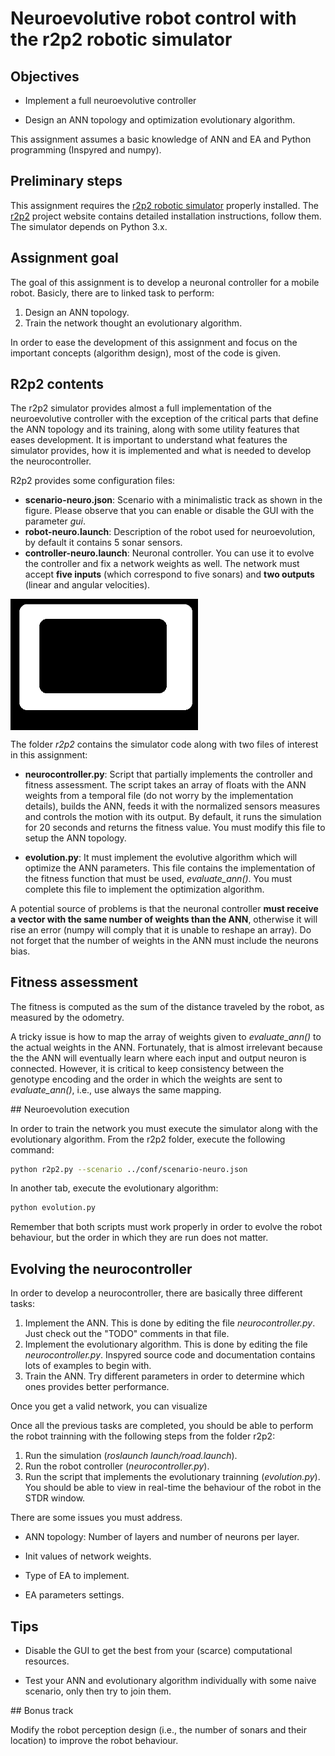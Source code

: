 # Neuroevolutive robot control with the r2p2 robotic simulator

## Objectives

* Implement a full neuroevolutive controller

* Design an ANN topology and optimization evolutionary algorithm.

This assignment assumes a basic knowledge of ANN and EA and Python programming (Inspyred and numpy).

## Preliminary steps

This assignment requires the [r2p2 robotic simulator](https://github.com/ISG-UAH/r2p2) properly installed. The [r2p2](https://github.com/ISG-UAH/r2p2) project website contains detailed installation instructions, follow them. The simulator depends on Python 3.x.

## Assignment goal

The goal of this assignment is to develop a neuronal controller for a mobile robot. Basicly, there are to linked task to perform:

1. Design an ANN topology.
2. Train the network thought an evolutionary algorithm.

In order to ease the development of this assignment and focus on the important concepts (algorithm design), most of the code is given.

## R2p2 contents

The r2p2 simulator provides almost a full implementation of the neuroevolutive controller with the exception of the critical parts that define the ANN topology and its training, along with some utility features that eases development. It is important to understand what features the simulator provides, how it is implemented and what is needed to develop the neurocontroller.

R2p2 provides some configuration files:

* **scenario-neuro.json**: Scenario with a minimalistic track as shown in the figure. Please observe that you can enable or disable the GUI with the parameter *gui*.
* **robot-neuro.launch**: Description of the robot used for neuroevolution, by default it contains 5 sonar sensors.
* **controller-neuro.launch**: Neuronal controller. You can use it to evolve the controller and fix a network weights as well. The network must accept **five inputs** (which correspond to five sonars) and **two outputs** (linear and angular velocities).

<img align="center" src="track_2.png" width="300">

The folder *r2p2* contains the simulator code along with two files of interest in this assignment:

* **neurocontroller.py**: Script that partially implements the controller and fitness assessment. The script takes an array of floats with the ANN weights from a temporal file (do not worry by the implementation details), builds the ANN, feeds it with the normalized sensors measures and controls the motion with its output. By default, it runs the simulation for 20 seconds and returns the fitness value. You must modify this file to setup the ANN topology. 

* **evolution.py**: It must implement the evolutive algorithm which will optimize the ANN parameters. This file contains the implementation of the fitness function that must be used, *evaluate_ann()*. You must complete this file to implement the optimization algorithm.

A potential source of problems is that the neuronal controller **must receive a vector with the same number of weights than the ANN**, otherwise it will rise an error (numpy will comply that it is unable to reshape an array). Do not forget that the number of weights in the ANN must include the neurons bias.

## Fitness assessment

The fitness is computed as the sum of the distance traveled by the robot, as measured by the odometry. 

A tricky issue is how to map the array of weights given to *evaluate_ann()* to the actual weights in the ANN. Fortunately, that is almost irrelevant because the the ANN will eventually learn where each input and output neuron is connected. However, it is critical to keep consistency between the genotype encoding and the order in which the weights are sent to *evaluate_ann()*, i.e., use always the same mapping.

## Neuroevolution execution

In order to train the network you must execute the simulator along with the evolutionary algorithm. From the r2p2 folder, execute the following command:

```Bash
python r2p2.py --scenario ../conf/scenario-neuro.json
```

In another tab, execute the evolutionary algorithm:

```Bash
python evolution.py
```
Remember that both scripts must work properly in order to evolve the robot behaviour, but the order in which they are run does not matter.

## Evolving the neurocontroller

In order to develop a neurocontroller, there are basically three different tasks:

1. Implement the ANN. This is done by editing the file *neurocontroller.py*. Just check out the "TODO" comments in that file. 
2. Implement the evolutionary algorithm. This is done by editing the file *neurocontroller.py*. Inspyred source code and documentation contains lots of examples to begin with.
3. Train the ANN. Try different parameters in order to determine which ones provides better performance.

Once you get a valid network, you can visualize 

Once all the previous tasks are completed, you should be able to perform the robot trainning with the following steps from the folder r2p2:

1. Run the simulation (*roslaunch launch/road.launch*).
2. Run the robot controller (*neurocontroller.py*).
3. Run the script that implements the evolutionary trainning (*evolution.py*). You should be able to view in real-time the behaviour of the robot in the STDR window.

There are some issues you must address.

* ANN topology: Number of layers and number of neurons per layer.

* Init values of network weights.

* Type of EA to implement. 

* EA parameters settings.

## Tips 

- Disable the GUI to get the best from your (scarce) computational resources.

- Test your ANN and evolutionary algorithm individually with some naive scenario, only then try to join them.

## Bonus track

Modify the robot perception design (i.e., the number of sonars and their location) to improve the robot behaviour.
